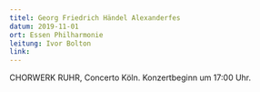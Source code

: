 ```yaml
---
titel: Georg Friedrich Händel Alexanderfes
datum: 2019-11-01
ort: Essen Philharmonie
leitung: Ivor Bolton
link:
---
```

CHORWERK RUHR, Concerto Köln.
Konzertbeginn um 17:00 Uhr.